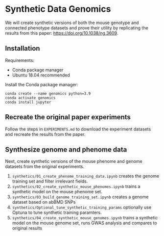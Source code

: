 # Synthetic Data Genomics
We will create synthetic versions of both the mouse genotype and connected phenotype datasets and prove their utility by replicating the results from this paper: https://doi.org/10.1038/ng.3609. 

## Installation

Requirements:
* Conda package manager
* Ubuntu 18.04 recommended


Install the Conda package manager:

```
conda create --name genomics python=3.9
conda activate genomics
conda install jupyter
```

## Recreate the original paper experiments
Follow the steps in `EXPERIMENTS.md` to download the experiment datasets and recreate the results from the paper.

## Synthesize genome and phenome data
Next, create synthetic versions of the mouse phenome and genome datasets from the original experiments.
1. `synthetics/01_create_phenome_training_data.ipynb` creates the genome training set and filter irrelevant fields.
2. `synthetics/02_create_synthetic_mouse_phenomes.ipynb` trains a synthetic model on the mouse phenome set.
3. `synthetics/03_build_genome_training_set.ipynb` creates a genome dataset based on abBMD SNPs 
4. `synthetics/Optional_tune_synthetic_training_params` optionally use Optuna to tune synthetic training paramters.
5. `synthetics/04_create_synthetic_mouse_genomes.ipynb` trains a synthetic model on the mouse genome set, runs GWAS analysis and compares to original results



